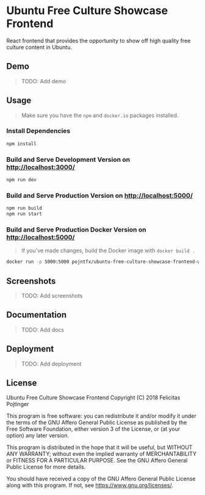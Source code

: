 # Ubuntu Free Culture Showcase Frontend

React frontend that provides the opportunity to show off high quality free culture content in Ubuntu.

## Demo

> TODO: Add demo

## Usage

> Make sure you have the `npm` and `docker.io` packages installed.

### Install Dependencies

```bash
npm install
```

### Build and Serve Development Version on [http://localhost:3000/](http://localhost:3000/)

```bash
npm run dev
```

### Build and Serve Production Version on [http://localhost:5000/](http://localhost:5000/)

```bash
npm run build
npm run start
```

### Build and Serve Production Docker Version on [http://localhost:5000/](http://localhost:5000/)

> If you've made changes, build the Docker image with `docker build .`

```bash
docker run -p 5000:5000 pojntfx/ubuntu-free-culture-showcase-frontend-web
```

## Screenshots

> TODO: Add screenshots

## Documentation

> TODO: Add docs

## Deployment

> TODO: Add deployment

## License

Ubuntu Free Culture Showcase Frontend
Copyright (C) 2018 Felicitas Pojtinger

This program is free software: you can redistribute it and/or modify it under the terms of the GNU Affero General Public License as published by the Free Software Foundation, either version 3 of the License, or (at your option) any later version.

This program is distributed in the hope that it will be useful, but WITHOUT ANY WARRANTY; without even the implied warranty of MERCHANTABILITY or FITNESS FOR A PARTICULAR PURPOSE. See the GNU Affero General Public License for more details.

You should have received a copy of the GNU Affero General Public License along with this program. If not, see <https://www.gnu.org/licenses/>.
